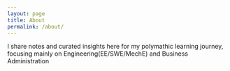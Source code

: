 ```yaml
---
layout: page
title: About
permalink: /about/
---
```



I share notes and curated insights here for my polymathic learning journey, focusing mainly on Engineering(EE/SWE/MechE) and Business Administration
